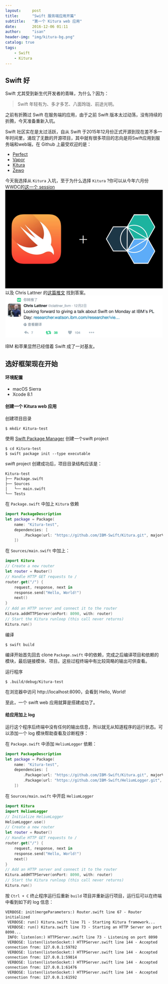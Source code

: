 ```yaml
---
layout:     post
title:      "Swift 服务端应用开篇"
subtitle:   "第一个 Kitura web 应用"
date:       2016-12-06 01:11
author:     "isan"
header-img: "img/kitura-bg.png"
catalog: true
tags:
    - Swift
    - Kitura
---
```


## Swift 好

Swift 尤其受到新生代开发者的青睐，为什么？因为：

>Swift 年轻有为、多才多艺、八面玲珑、前途光明。

之前有折腾过 Swift 在服务端的应用，由于之前 Swift 版本太过动荡，没有持续的折腾，今天准备重新入坑。

Swift 社区实在是太过活跃，自从 Swift 于2015年12月份正式开源到现在差不多一年时间里，涌现了无数的开源项目，其中就有很多项目的志向是将Swift应用到服务端和web端，在 Github 上最受欢迎的是：

- [Perfect](https://github.com/PerfectlySoft/Perfect)
- [Vapor](https://github.com/vapor/vapor)
- [Kitura](https://github.com/IBM-Swift/Kitura)
- [Zewo](https://github.com/Zewo/Zewo)

今天我选择从 `Kitura` 入坑，至于为什么选择 `Kitura` ?你可以从今年六月份WWDC的[这一个 session](https://developer.apple.com/videos/play/wwdc2016/415/)
![img](/img/in-post/swift-server/bestie.png)
以及 Chris Lattner 的[这篇推文](https://twitter.com/clattner_llvm/status/804726031546335232)
找到答案。
![img](/img/in-post/swift-server/chris-ibm.png)

IBM 和苹果显然已经借着 Swift 成了一对基友。

## 选好框架现在开始

#### 环境配置
- macOS Sierra
- Xcode 8.1

#### 创建一个 Kitura web 应用

创建项目目录

```
$ mkdir Kitura-test
```

使用 [Swift Package Manager](https://swift.org/package-manager/) 创建一个swift project

```
$ cd Kitura-test
$ swift package init --type executable
```

swift project 创建成功后，项目目录结构应该是：

```
Kitura-test
├── Package.swift
├── Sources
│   └── main.swift
└── Tests
```

在 `Package.swift` 中加上 `Kitura` 依赖

```swift
import PackageDescription
let package = Package(
    name: "Kitura-test",
    dependencies: [
        .Package(url: "https://github.com/IBM-Swift/Kitura.git", majorVersion: 1, minor: 2)
    ])
```

在 `Sources/main.swift` 中加上：

```swift
import Kitura
// Create a new router
let router = Router()
// Handle HTTP GET requests to /
router.get("/") {
    request, response, next in
    response.send("Hello, World!")
    next()
}
// Add an HTTP server and connect it to the router
Kitura.addHTTPServer(onPort: 8090, with: router)
// Start the Kitura runloop (this call never returns)
Kitura.run()
```

编译

```
$ swift build
```
编译开始首先回去 clone `Package.swift` 中的依赖，完成之后编译项目和依赖的模块，最后链接模块、项目。这些过程终端中有比较简略的输出可供查看。

运行程序

```
$ .build/debug/Kitura-test
```

在浏览器中访问 http://localhost:8090，会看到 Hello, World! 

至此，一个 swift web 应用就算是搭建成功了。

#### 给应用加上 log

运行这个程序后终端中没有任何的输出信息，所以就无从知道程序的运行状态。可以添加一个 log 模块帮助查看及诊断程序：

在 `Package.swift` 中添加 `HeliumLogger` 依赖：

```swift
import PackageDescription
let package = Package(
    name: "Kitura-test",
    dependencies: [
        .Package(url: "https://github.com/IBM-Swift/Kitura.git", majorVersion: 1, minor: 2),
        .Package(url: "https://github.com/IBM-Swift/HeliumLogger.git", majorVersion: 1, minor: 1)
    ])
```

在 `Sources/main.swift` 中开启 `HeliumLogger`

```swift
import Kitura
import HeliumLogger
// Initialize HeliumLogger
HeliumLogger.use()
// Create a new router
let router = Router()
// Handle HTTP GET requests to /
router.get("/") {
    request, response, next in
    response.send("Hello, World!")
    next()
}
// Add an HTTP server and connect it to the router
Kitura.addHTTPServer(onPort: 8090, with: router)
// Start the Kitura runloop (this call never returns)
Kitura.run()
```

按 `Ctrl + C` 终止程序运行后重新 `build` 项目并重新运行项目，运行后可以在终端中看到如下的 log 信息：

```
VERBOSE: init(mergeParameters:) Router.swift line 67 - Router initialized 
 VERBOSE: run() Kitura.swift line 71 - Starting Kitura framework... 
 VERBOSE: run() Kitura.swift line 73 - Starting an HTTP Server on port 8090... 
 INFO: listen(on:) HTTPServer.swift line 73 - Listening on port 8090 
 VERBOSE: listen(listenSocket:) HTTPServer.swift line 144 - Accepted connection from: 127.0.0.1:59782 
 VERBOSE: listen(listenSocket:) HTTPServer.swift line 144 - Accepted connection from: 127.0.0.1:59814 
 VERBOSE: listen(listenSocket:) HTTPServer.swift line 144 - Accepted connection from: 127.0.0.1:61476 
 VERBOSE: listen(listenSocket:) HTTPServer.swift line 144 - Accepted connection from: 127.0.0.1:61592 
```












